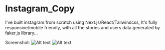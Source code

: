 # Instagram_Copy

I've built instagram from scratch using Next.js/React/Tailwindcss, It's fully responsive/mobile friendly, with all the stories and users data generated by faker.js library...

Screenshot:
![Alt text](https://user-images.githubusercontent.com/93687653/145100337-51ba9047-c169-4468-b766-8be5d0124bab.png?raw=true "Screenshot")
![Alt text](https://user-images.githubusercontent.com/93687653/145100367-050f0af0-cd34-4dd5-9e86-522bc9cbe6a4.png?raw=true "Screenshot")
